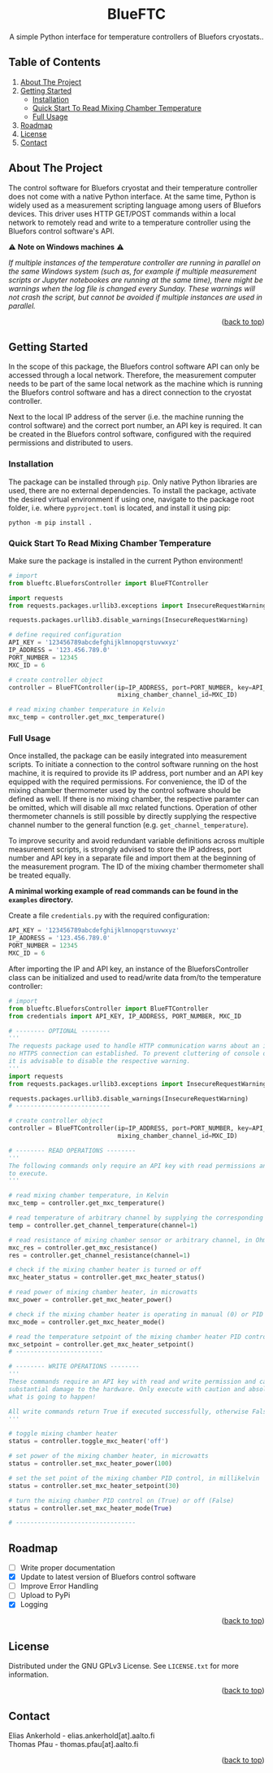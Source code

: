 <a name="readme-top"></a>

<div align="center">
  <h1 align="center">BlueFTC</h1>

  <p align="center">
    A simple Python interface for temperature controllers of Bluefors cryostats..
  </p>
</div>

<!-- TABLE OF CONTENTS -->
## Table of Contents
  <ol>
    <li>
      <a href="#about-the-project">About The Project</a>
    </li>
    <li>
      <a href="#getting-started">Getting Started</a>
      <ul>
        <li><a href="#installation">Installation</a></li>
        <li><a href="#quick-start-to-read-mixing-chamber-temperature">Quick Start To Read Mixing Chamber Temperature</a></li>
        <li><a href="#full-usage">Full Usage</a></li>
      </ul>
    </li>
    <li><a href="#roadmap">Roadmap</a></li>
    <li><a href="#license">License</a></li>
    <li><a href="#contact">Contact</a></li>
  </ol>

<!-- ABOUT THE PROJECT -->

## About The Project

The control software for Bluefors cryostat and their temperature controller does not come with a native Python interface. At the same time, Python is widely used as a measurement scripting language among users of Bluefors devices. This driver uses HTTP GET/POST commands within a local network to remotely read and write to a temperature controller using the Bluefors control software's API.

:warning: **Note on Windows machines** :warning:

_If multiple instances of the temperature controller are running in parallel on the same Windows system (such as, for example if multiple measurement scripts or Jupyter notebookes are running at the same time), there might be warnings when the log file is changed every Sunday. These warnings will not crash the script, but cannot be avoided if multiple instances are used in parallel._

<p align="right">(<a href="#readme-top">back to top</a>)</p>

<!-- GETTING STARTED -->

## Getting Started
In the scope of this package, the Bluefors control software API can only be accessed through a local network. Therefore, the measurement computer needs to be part of the same local network as the machine which is running the Bluefors control software and has a direct connection to the cryostat controller.

Next to the local IP address of the server (i.e. the machine running the control software) and the correct port number, an API key is required. It can be created in the Bluefors control software, configured with the required permissions and distributed to users.

<!-- INSTALLATION -->

### Installation

The package can be installed through `pip`. Only native Python libraries are used, there are no external dependencies.
To install the package, activate the desired virtual environment if using one, navigate to the package root folder, i.e. where `pyproject.toml` is located, and install it using pip:

```shell
python -m pip install .
```

<!-- QUICK START TO READ MIXING CHAMBER TEMPERATURE -->

### Quick Start To Read Mixing Chamber Temperature

Make sure the package is installed in the current Python environment!

```python
# import
from blueftc.BlueforsController import BlueFTController

import requests
from requests.packages.urllib3.exceptions import InsecureRequestWarning

requests.packages.urllib3.disable_warnings(InsecureRequestWarning)

# define required configuration
API_KEY = '123456789abcdefghijklmnopqrstuvwxyz'
IP_ADDRESS = '123.456.789.0'
PORT_NUMBER = 12345
MXC_ID = 6

# create controller object
controller = BlueFTController(ip=IP_ADDRESS, port=PORT_NUMBER, key=API_KEY, 
                              mixing_chamber_channel_id=MXC_ID)

# read mixing chamber temperature in Kelvin
mxc_temp = controller.get_mxc_temperature()
```

<!-- FULL USAGE -->

### Full Usage

Once installed, the package can be easily integrated into measurement scripts. To initiate a connection to the control software running on the host machine, it is required to provide its IP address, port number and an API key equipped with the required permissions. For convenience, the ID of the mixing chamber thermometer used by the control software should be defined as well. If there is no mixing chamber, the respective paramter can be omitted, which will disable all mxc related functions. Operation of other thermometer channels is still possible by directly supplying the respective channel number to the general function (e.g. ``get_channel_temperature``).

To improve security and avoid redundant variable definitions across multiple measurement scripts, is strongly advised to store the IP address, port number and API key in a separate file and import them at the beginning of the measurement program. The ID of the mixing chamber thermometer shall be treated equally.

**A minimal working example of read commands can be found in the `examples` directory.**

Create a file `credentials.py` with the required configuration:

```python
API_KEY = '123456789abcdefghijklmnopqrstuvwxyz'
IP_ADDRESS = '123.456.789.0'
PORT_NUMBER = 12345
MXC_ID = 6

```

After importing the IP and API key, an instance of the BlueforsController class can be initialized and used to read/write data from/to the temperature controller:

```python
# import
from blueftc.BlueforsController import BlueFTController
from credentials import API_KEY, IP_ADDRESS, PORT_NUMBER, MXC_ID

# -------- OPTIONAL --------
'''
The requests package used to handle HTTP communication warns about an insecure connection if 
no HTTPS connection can established. To prevent cluttering of console outputs and log files, 
it is advisable to disable the respective warning.
'''
import requests
from requests.packages.urllib3.exceptions import InsecureRequestWarning

requests.packages.urllib3.disable_warnings(InsecureRequestWarning)
# --------------------------

# create controller object
controller = BlueFTController(ip=IP_ADDRESS, port=PORT_NUMBER, key=API_KEY, 
                              mixing_chamber_channel_id=MXC_ID)

# -------- READ OPERATIONS --------
'''
The following commands only require an API key with read permissions and are always safe 
to execute.
'''

# read mixing chamber temperature, in Kelvin
mxc_temp = controller.get_mxc_temperature()

# read temperature of arbitrary channel by supplying the corresponding channel ID, in Kelvin
temp = controller.get_channel_temperature(channel=1)

# read resistance of mixing chamber sensor or arbitrary channel, in Ohm
mxc_res = controller.get_mxc_resistance()
res = controller.get_channel_resistance(channel=1)

# check if the mixing chamber heater is turned or off
mxc_heater_status = controller.get_mxc_heater_status()

# read power of mixing chamber heater, in microwatts
mxc_power = controller.get_mxc_heater_power()

# check if the mixing chamber heater is operating in manual (0) or PID (1) mode
mxc_mode = controller.get_mxc_heater_mode()

# read the temperature setpoint of the mixing chamber heater PID control, in Kelvin
mxc_setpoint = controller.get_mxc_heater_setpoint()
# ------------------------

# -------- WRITE OPERATIONS --------
'''
These commands require an API key with read and write permission and can potentially cause 
substantial damage to the hardware. Only execute with caution and absolute certainty of 
what is going to happen!

All write commands return True if executed successfully, otherwise False.
'''

# toggle mixing chamber heater
status = controller.toggle_mxc_heater('off')

# set power of the mixing chamber heater, in microwatts
status = controller.set_mxc_heater_power(100)

# set the set point of the mixing chamber PID control, in millikelvin
status = controller.set_mxc_heater_setpoint(30)

# turn the mixing chamber PID control on (True) or off (False)
status = controller.set_mxc_heater_mode(True)

# ---------------------------------

```

<!-- ROADMAP -->

## Roadmap

- [ ] Write proper documentation
- [x] Update to latest version of Bluefors control software
- [ ] Improve Error Handling
- [ ] Upload to PyPi
- [x] Logging

<p align="right">(<a href="#readme-top">back to top</a>)</p>

<!-- LICENSE -->

## License

Distributed under the GNU GPLv3 License. See `LICENSE.txt` for more information.

<p align="right">(<a href="#readme-top">back to top</a>)</p>

<!-- CONTACT -->

## Contact

Elias Ankerhold - elias.ankerhold[at].aalto.fi <br>
Thomas Pfau - thomas.pfau[at].aalto.fi

<p align="right">(<a href="#readme-top">back to top</a>)</p>
